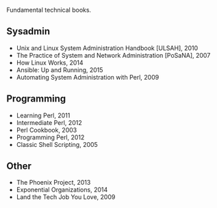 Fundamental technical books.

Sysadmin
--------

* Unix and Linux System Administration Handbook [ULSAH], 2010
* The Practice of System and Network Administration [PoSaNA], 2007
* How Linux Works, 2014
* Ansible: Up and Running, 2015
* Automating System Administration with Perl, 2009

Programming
-----------

* Learning Perl, 2011
* Intermediate Perl, 2012
* Perl Cookbook, 2003
* Programming Perl, 2012
* Classic Shell Scripting, 2005

Other
-----

* The Phoenix Project, 2013
* Exponential Organizations, 2014
* Land the Tech Job You Love, 2009

